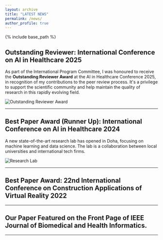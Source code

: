 ```yaml
---
layout: archive
title: "LATEST NEWS"
permalink: /news/
author_profile: true
---
```


{% include base_path %}

## Outstanding Reviewer: International Conference on AI in Healthcare 2025

As part of the International Program Committee, I was honoured to receive the **Outstanding Reviewer Award** at the AI in Healthcare Conference 2025, in recognition of my contributions to the peer review process. It's a privilege to support the scientific community and help maintain the quality of research in this rapidly evolving field.

![Outstanding Reviewer Award](ai-conference.jpg)

---

## Best Paper Award (Runner Up): International Conference on AI in Healthcare 2024

A new state-of-the-art research lab has opened in Doha, focusing on machine learning and data science. The lab is a collaboration between local universities and international tech firms.

![Research Lab](research-lab.jpg)

---

## Best Paper Award: 22nd International Conference on Construction Applications of Virtual Reality 2022



---

## Our Paper Featured on the Front Page of IEEE Journal of Biomedical and Health Informatics.


---
